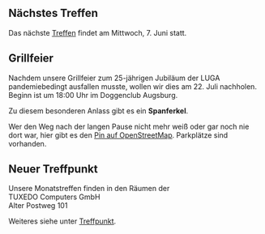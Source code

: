 ## Nächstes Treffen
Das nächste [Treffen](/Treffen/Termine/06_2023/) findet am Mittwoch, 7. Juni statt.

## Grillfeier 
Nachdem unsere Grillfeier zum 25-jährigen Jubiläum der LUGA pandemiebedingt 
ausfallen musste, wollen wir dies am 22. Juli nachholen.
Beginn ist um 18:00 Uhr im Doggenclub Augsburg.

Zu diesem besonderen Anlass gibt es ein **Spanferkel**. 

Wer den Weg nach der langen Pause nicht mehr weiß oder gar noch nie dort war,
hier gibt es den [Pin auf OpenStreetMap](https://www.openstreetmap.org/way/558620910).
Parkplätze sind vorhanden.


## Neuer Treffpunkt

Unsere Monatstreffen finden in den Räumen der  
TUXEDO Computers GmbH  
Alter Postweg 101  

Weiteres siehe unter [Treffpunkt](/Treffen/Treffpunkt/).
